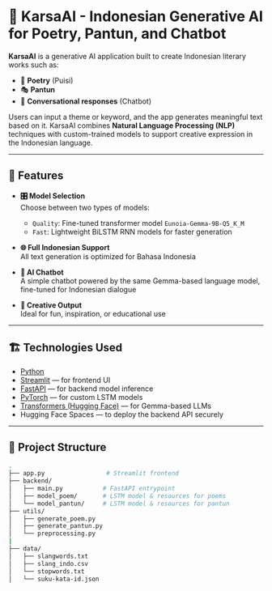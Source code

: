 # 📘 KarsaAI - Indonesian Generative AI for Poetry, Pantun, and Chatbot

**KarsaAI** is a generative AI application built to create Indonesian literary works such as:

- 📝 **Poetry** (Puisi)
- 🎭 **Pantun** 
- 🤖 **Conversational responses** (Chatbot)

Users can input a theme or keyword, and the app generates meaningful text based on it. KarsaAI combines **Natural Language Processing (NLP)** techniques with custom-trained models to support creative expression in the Indonesian language.

---

## 🚀 Features

- **🎛️ Model Selection**  
  Choose between two types of models:
  - `Quality`: Fine-tuned transformer model `Eunoia-Gemma-9B-Q5_K_M`
  - `Fast`: Lightweight BiLSTM RNN models for faster generation

- **🌐 Full Indonesian Support**  
  All text generation is optimized for Bahasa Indonesia

- **🧠 AI Chatbot**  
  A simple chatbot powered by the same Gemma-based language model, fine-tuned for Indonesian dialogue

- **🎨 Creative Output**  
  Ideal for fun, inspiration, or educational use

---

## 🏗️ Technologies Used

- [Python](https://www.python.org/)
- [Streamlit](https://streamlit.io/) — for frontend UI
- [FastAPI](https://fastapi.tiangolo.com/) — for backend model inference
- [PyTorch](https://pytorch.org/) — for custom LSTM models
- [Transformers (Hugging Face)](https://huggingface.co/) — for Gemma-based LLMs
- Hugging Face Spaces — to deploy the backend API securely

---

## 📂 Project Structure

```bash
.
├── app.py                 # Streamlit frontend
├── backend/
│   ├── main.py           # FastAPI entrypoint
│   ├── model_poem/       # LSTM model & resources for poems
│   └── model_pantun/     # LSTM model & resources for pantun
├── utils/
│   ├── generate_poem.py
│   ├── generate_pantun.py
│   └── preprocessing.py
|
├── data/
│   ├── slangwords.txt
│   ├── slang_indo.csv
│   └── stopwords.txt
│   └── suku-kata-id.json

